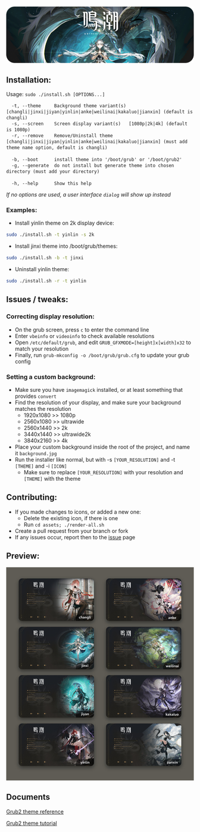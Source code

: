 ![banner](banner.png?raw=true)

## Installation:

Usage:  `sudo ./install.sh [OPTIONS...]`

```
  -t, --theme     Background theme variant(s) [changli|jinxi|jiyan|yinlin|anke|weilinai|kakaluo|jianxin] (default is changli)
  -s, --screen    Screen display variant(s)   [1080p|2k|4k] (default is 1080p)
  -r, --remove    Remove/Uninstall theme      [changli|jinxi|jiyan|yinlin|anke|weilinai|kakaluo|jianxin] (must add theme name option, default is changli)

  -b, --boot      install theme into '/boot/grub' or '/boot/grub2'
  -g, --generate  do not install but generate theme into chosen directory (must add your directory)

  -h, --help      Show this help
```

_If no options are used, a user interface `dialog` will show up instead_

### Examples:
 - Install yinlin theme on 2k display device:

```sh
sudo ./install.sh -t yinlin -s 2k
```

 - Install jinxi theme into /boot/grub/themes:

```sh
sudo ./install.sh -b -t jinxi
```

 - Uninstall yinlin theme:

```sh
sudo ./install.sh -r -t yinlin
```

## Issues / tweaks:

### Correcting display resolution:

 - On the grub screen, press `c` to enter the command line
 - Enter `vbeinfo` or `videoinfo` to check available resolutions
 - Open `/etc/default/grub`, and edit `GRUB_GFXMODE=[height]x[width]x32` to match your resolution
 - Finally, run `grub-mkconfig -o /boot/grub/grub.cfg` to update your grub config

### Setting a custom background:

 - Make sure you have `imagemagick` installed, or at least something that provides `convert`
 - Find the resolution of your display, and make sure your background matches the resolution
   - 1920x1080 >> 1080p
   - 2560x1080 >> ultrawide
   - 2560x1440 >> 2k
   - 3440x1440 >> ultrawide2k
   - 3840x2160 >> 4k
 - Place your custom background inside the root of the project, and name it `background.jpg`
 - Run the installer like normal, but with -s `[YOUR_RESOLUTION]` and -t `[THEME]` and -i `[ICON]`
   - Make sure to replace `[YOUR_RESOLUTION]` with your resolution and `[THEME]` with the theme

## Contributing:
 - If you made changes to icons, or added a new one:
   - Delete the existing icon, if there is one
   - Run `cd assets; ./render-all.sh`
 - Create a pull request from your branch or fork
 - If any issues occur, report then to the [issue](https://github.com/vinceliuice/grub2-themes/issues) page

## Preview:
![preview](preview.jpg?raw=true)

## Documents

[Grub2 theme reference](https://wiki.rosalab.ru/en/index.php/Grub2_theme_/_reference)

[Grub2 theme tutorial](https://wiki.rosalab.ru/en/index.php/Grub2_theme_tutorial)
